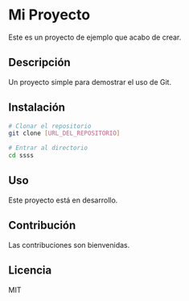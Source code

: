 # Mi Proyecto

Este es un proyecto de ejemplo que acabo de crear.

## Descripción

Un proyecto simple para demostrar el uso de Git.

## Instalación

```bash
# Clonar el repositorio
git clone [URL_DEL_REPOSITORIO]

# Entrar al directorio
cd ssss
```

## Uso

Este proyecto está en desarrollo.

## Contribución

Las contribuciones son bienvenidas.

## Licencia

MIT 